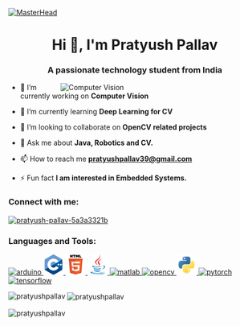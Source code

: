 [![MasterHead](https://images.squarespace-cdn.com/content/v1/5feb53185d3dab691b47361b/1609930650139-9NRI63XUJ29Y7E9LEA9G/12eca-machine-learning.gif)](https://PratyushPallav.io)
<h1 align="center">Hi 👋, I'm Pratyush Pallav</h1>
<h3 align="center">A passionate technology student from India</h3>
<img align="right" alt="Computer Vision" width="400" src="https://miro.medium.com/max/1000/1*NLnnf_M4Nlm4p1GAWrWUCQ.gif">

- 🔭 I’m currently working on **Computer Vision**

- 🌱 I’m currently learning **Deep Learning for CV**

- 👯 I’m looking to collaborate on **OpenCV related projects**

- 💬 Ask me about **Java, Robotics and CV.**

- 📫 How to reach me **pratyushpallav39@gmail.com**

- ⚡ Fun fact **I am interested in Embedded Systems.**

<h3 align="left">Connect with me:</h3>
<p align="left">
<a href="https://linkedin.com/in/pratyush-pallav-5a3a3321b" target="blank"><img align="center" src="https://raw.githubusercontent.com/rahuldkjain/github-profile-readme-generator/master/src/images/icons/Social/linked-in-alt.svg" alt="pratyush-pallav-5a3a3321b" height="30" width="40" /></a>
</p>

<h3 align="left">Languages and Tools:</h3>
<p align="left"> <a href="https://www.arduino.cc/" target="_blank" rel="noreferrer"> <img src="https://cdn.worldvectorlogo.com/logos/arduino-1.svg" alt="arduino" width="40" height="40"/> </a> <a href="https://www.w3schools.com/cpp/" target="_blank" rel="noreferrer"> <img src="https://raw.githubusercontent.com/devicons/devicon/master/icons/cplusplus/cplusplus-original.svg" alt="cplusplus" width="40" height="40"/> </a> <a href="https://www.w3.org/html/" target="_blank" rel="noreferrer"> <img src="https://raw.githubusercontent.com/devicons/devicon/master/icons/html5/html5-original-wordmark.svg" alt="html5" width="40" height="40"/> </a> <a href="https://www.java.com" target="_blank" rel="noreferrer"> <img src="https://raw.githubusercontent.com/devicons/devicon/master/icons/java/java-original.svg" alt="java" width="40" height="40"/> </a> <a href="https://www.mathworks.com/" target="_blank" rel="noreferrer"> <img src="https://upload.wikimedia.org/wikipedia/commons/2/21/Matlab_Logo.png" alt="matlab" width="40" height="40"/> </a> <a href="https://opencv.org/" target="_blank" rel="noreferrer"> <img src="https://www.vectorlogo.zone/logos/opencv/opencv-icon.svg" alt="opencv" width="40" height="40"/> </a> <a href="https://www.python.org" target="_blank" rel="noreferrer"> <img src="https://raw.githubusercontent.com/devicons/devicon/master/icons/python/python-original.svg" alt="python" width="40" height="40"/> </a> <a href="https://pytorch.org/" target="_blank" rel="noreferrer"> <img src="https://www.vectorlogo.zone/logos/pytorch/pytorch-icon.svg" alt="pytorch" width="40" height="40"/> </a> <a href="https://www.tensorflow.org" target="_blank" rel="noreferrer"> <img src="https://www.vectorlogo.zone/logos/tensorflow/tensorflow-icon.svg" alt="tensorflow" width="40" height="40"/> </a> </p>

<p><img align="left" src="https://github-readme-stats.vercel.app/api/top-langs?username=pratyushpallav&show_icons=true&locale=en&layout=compact" alt="pratyushpallav" /></p>

<p>&nbsp;<img align="center" src="https://github-readme-stats.vercel.app/api?username=pratyushpallav&show_icons=true&locale=en" alt="pratyushpallav" /></p>

<p><img align="center" src="https://github-readme-streak-stats.herokuapp.com/?user=pratyushpallav&" alt="pratyushpallav" /></p>
